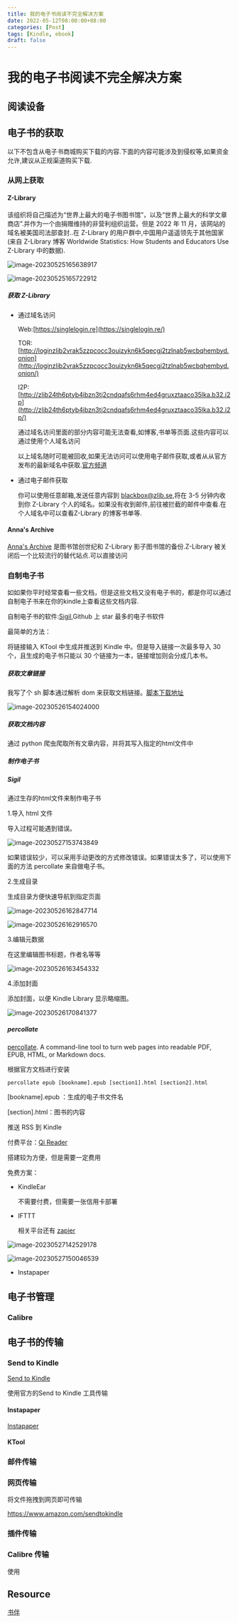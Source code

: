 ```yaml
---
title: 我的电子书阅读不完全解决方案
date: 2022-05-12T08:00:00+08:00
categories: [Post]
tags: [Kindle, ebook]
draft: false
---
```


# 我的电子书阅读不完全解决方案

## 阅读设备

## 电子书的获取

以下不包含从电子书商城购买下载的内容.下面的内容可能涉及到侵权等,如果资金允许,建议从正规渠道购买下载.

### 从网上获取

#### Z-Library

该组织将自己描述为“世界上最大的电子书图书馆”，以及“世界上最大的科学文章商店”.并作为一个由捐赠维持的非营利组织运营。但是 2022 年 11 月，该网站的域名被美国司法部查封..在 Z-Library 的用户群中,中国用户遥遥领先于其他国家(来自 Z-Library 博客 Worldwide Statistics: How Students and Educators Use Z-Library 中的数据).

![image-20230525165638917](./index.assets/image-20230525165638917.png)

![image-20230525165722912](./index.assets/image-20230525165722912.png)

##### 获取 Z-Library

- 通过域名访问

  Web:[https://singlelogin.re](https://singlelogin.re/)

  TOR:[http://loginzlib2vrak5zzpcocc3ouizykn6k5qecgj2tzlnab5wcbqhembyd.onion](http://loginzlib2vrak5zzpcocc3ouizykn6k5qecgj2tzlnab5wcbqhembyd.onion/)

  I2P:[http://zlib24th6ptyb4ibzn3tj2cndqafs6rhm4ed4gruxztaaco35lka.b32.i2p](http://zlib24th6ptyb4ibzn3tj2cndqafs6rhm4ed4gruxztaaco35lka.b32.i2p/)

  通过域名访问里面的部分内容可能无法查看,如博客,书单等页面.这些内容可以通过使用个人域名访问

  以上域名随时可能被回收,如果无法访问可以使用电子邮件获取,或者从从官方发布的最新域名中获取.[官方频道](https://t.me/zlibrary_official)

- 通过电子邮件获取

  你可以使用任意邮箱,发送任意内容到 blackbox@zlib.se,将在 3-5 分钟内收到你 Z-Library 个人的域名。如果没有收到邮件,前往被拦截的邮件中查看.在个人域名中可以查看Z-Library 的博客书单等.

#### Anna's Archive

[Anna's Archive](https://annas-archive.org/) 是图书馆创世纪和 Z-Library 影子图书馆的备份.Z-Library 被关闭后一个比较流行的替代站点.可以直接访问

### 自制电子书

如如果你平时经常查看一些文档，但是这些文档又没有电子书的，都是你可以通过自制电子书来在你的kindle上查看这些文档内容.

自制电子书的软件:[Sigil](https://sigil-ebook.com/sigil/),Github 上 star 最多的电子书软件

最简单的方法：

将链接输入 KTool 中生成并推送到 Kindle 中。但是导入链接一次最多导入 30 个，且生成的电子书只能以 30 个链接为一本，链接增加则会分成几本书。

##### 获取文章链接

我写了个 sh 脚本通过解析 dom 来获取文档链接。[脚本下载地址](https://github.com/huyixi/Tools.git)

![image-20230526154024000](./index.assets/image-20230526154024000.png)

##### 获取文档内容

通过 python 爬虫爬取所有文章内容，并将其写入指定的html文件中



##### 制作电子书

##### Sigil

通过生存的html文件来制作电子书

1.导入 html 文件

导入过程可能遇到错误。

![image-20230527153743849](./index.assets/image-20230527153743849.png)

如果错误较少，可以采用手动更改的方式修改错误。如果错误太多了，可以使用下面的方法 percollate 来自做电子书。

2.生成目录

生成目录方便快速导航到指定页面

![image-20230526162847714](./index.assets/image-20230526162847714.png)

![image-20230526162916570](./index.assets/image-20230526162916570.png)

3.编辑元数据

在这里编辑图书标题，作者名等等

![image-20230526163454332](./index.assets/image-20230526163454332.png)

4.添加封面

添加封面，以便 Kindle Library 显示略缩图。

![image-20230526170841377](./index.assets/image-20230526170841377.png)









##### percollate

[percollate](https://github.com/danburzo/percollate). A command-line tool to turn web pages into readable PDF, EPUB, HTML, or Markdown docs.

根据官方文档进行安装

```shell
percollate epub [bookname].epub [section1].html [section2].html
```

[bookname].epub ：生成的电子书文件名

[section].html：图书的内容



推送 RSS 到 Kindle

付费平台：[Qi Reader](https://www.qireader.com/)

搭建较为方便，但是需要一定费用

免费方案：

- KindleEar

  不需要付费，但需要一张信用卡部署

- IFTTT

  相关平台还有 [zapier](https://zapier.com/)



![image-20230527142529178](./index.assets/image-20230527142529178.png)

![image-20230527150046539](./index.assets/image-20230527150046539.png)

- Instapaper



## 电子书管理

### Calibre

## 电子书的传输

### Send to Kindle

[Send to Kindle](https://www.amazon.com/sendtokindle)

使用官方的Send to Kindle 工具传输

#### Instapaper

[Instapaper](https://www.instapaper.com)

#### KTool

### 邮件传输



### 网页传输

将文件拖拽到网页即可传输

https://www.amazon.com/sendtokindle

### 插件传输

### Calibre 传输

使用

## Resource

[书伴](https://bookfere.com/)